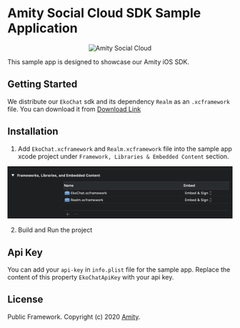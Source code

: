 # Amity Social Cloud SDK Sample Application
<p align="center" >
  <img src="https://global-uploads.webflow.com/5eddccffdb3c6a27f79757c1/5ff5db45969f34cbb904c786_amity-social-cloud-logo.svg" alt="Amity Social Cloud" title="Amity Social Cloud SDK">
</p>

This sample app is designed to showcase our Amity iOS SDK. 


## Getting Started
We distribute our `EkoChat` sdk and its dependency `Realm` as an `.xcframework` file. You can download it from [Download Link](https://docs.amity.co/changelog-1/ios)

## Installation

1. Add `EkoChat.xcframework` and `Realm.xcframework` file into the sample app xcode project under `Framework, Libraries & Embedded Content` section.

![Adding frameworks to sample app project](Assets/link-framework.png)

2. Build and Run the project

## Api Key

You can add your `api-key` in `info.plist` file for the sample app. Replace the content of this property `EkoChatApiKey` with your api key.


## License

Public Framework. Copyright (c) 2020 [Amity](https://amity.co).
